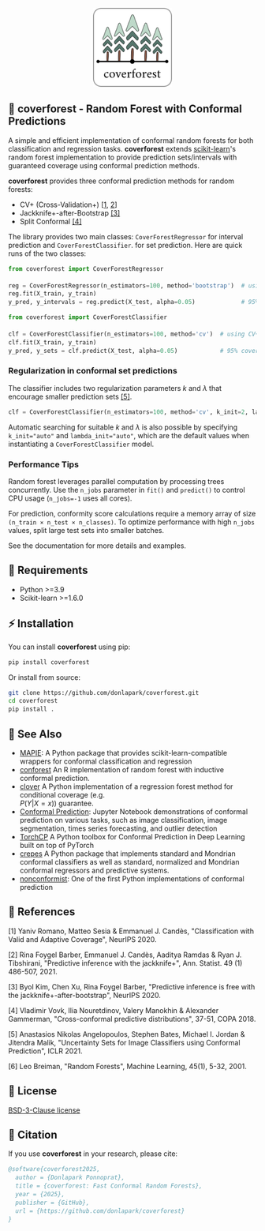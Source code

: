 <p align="center">
  <img width="160" src="https://github.com/donlapark/coverforest/raw/main/doc/images/coverforest_96.png">
</p>

## 🌳 coverforest - Random Forest with Conformal Predictions

A simple and efficient implementation of conformal random forests for both classification and regression tasks. **coverforest** extends [scikit-learn](https://scikit-learn.org)'s random forest implementation to provide prediction sets/intervals with guaranteed coverage using conformal prediction methods.

**coverforest** provides three conformal prediction methods for random forests:
- CV+ (Cross-Validation+) [[1](#1), [2](#2)]
- Jackknife+-after-Bootstrap [[3]](#3)
- Split Conformal [[4]](#4)

The library provides two main classes: `CoverForestRegressor` for interval prediction and `CoverForestClassifier`. for set prediction.
Here are quick runs of the two classes:

```python
from coverforest import CoverForestRegressor

reg = CoverForestRegressor(n_estimators=100, method='bootstrap')  # using J+-a-Bootstrap
reg.fit(X_train, y_train)
y_pred, y_intervals = reg.predict(X_test, alpha=0.05)             # 95% coverage intervals
```

```python
from coverforest import CoverForestClassifier

clf = CoverForestClassifier(n_estimators=100, method='cv')  # using CV+
clf.fit(X_train, y_train)
y_pred, y_sets = clf.predict(X_test, alpha=0.05)            # 95% coverage sets
```

### Regularization in conformal set predictions

The classifier includes two regularization parameters $k$ and $\lambda$ that encourage smaller prediction sets [[5]](#5).

```python
clf = CoverForestClassifier(n_estimators=100, method='cv', k_init=2, lambda_init=0.1)
```

Automatic searching for suitable $k$ and $\lambda$ is also possible by specifying `k_init="auto"` and `lambda_init="auto"`, which are the default values when instantiating a `CoverForestClassifier` model.

### Performance Tips

Random forest leverages parallel computation by processing trees concurrently. Use the `n_jobs` parameter in `fit()` and `predict()` to control CPU usage (`n_jobs=-1` uses all cores).

For prediction, conformity score calculations require a memory array of size `(n_train × n_test × n_classes)`. To optimize performance with high `n_jobs` values, split large test sets into smaller batches.

See the documentation for more details and examples.

## 🔧 Requirements

- Python >=3.9
- Scikit-learn >=1.6.0

## ⚡ Installation

You can install **coverforest** using pip:

```bash
pip install coverforest
```

Or install from source:

```bash
git clone https://github.com/donlapark/coverforest.git
cd coverforest
pip install .
```

## 🔗 See Also

- [MAPIE](https://github.com/scikit-learn-contrib/MAPIE): A Python package that provides scikit-learn-compatible wrappers for conformal classification and regression
- [conforest](https://github.com/knrumsey/conforest) An R implementation of random forest with inductive conformal prediction.
- [clover](https://github.com/Monoxido45/clover) A Python implementation of a regression forest method for conditional coverage (e.g. \
$P(Y \vert X =x)$) guarantee.
- [Conformal Prediction](https://github.com/aangelopoulos/conformal-prediction): Jupyter Notebook demonstrations of conformal prediction on various tasks, such as image classification, image segmentation, times series forecasting, and outlier detection
- [TorchCP](https://github.com/ml-stat-Sustech/TorchCP) A Python toolbox for Conformal Prediction in Deep Learning built on top of PyTorch
- [crepes](https://github.com/henrikbostrom/crepes) A Python package that implements standard and Mondrian conformal classifiers as well as standard, normalized and Mondrian conformal regressors and predictive systems.
- [nonconformist](https://github.com/donlnz/nonconformist): One of the first Python implementations of conformal prediction


## 📖 References

<a id="1">[1]</a> Yaniv Romano, Matteo Sesia & Emmanuel J. Candès, "Classification with Valid and Adaptive Coverage", NeurIPS 2020.

<a id="2">[2]</a> Rina Foygel Barber, Emmanuel J. Candès, Aaditya Ramdas & Ryan J. Tibshirani, "Predictive inference with the jackknife+", Ann. Statist. 49 (1) 486-507, 2021.

<a id="3">[3]</a> Byol Kim, Chen Xu, Rina Foygel Barber, "Predictive inference is free with the jackknife+-after-bootstrap", NeurIPS 2020.

<a id="4">[4]</a> Vladimir Vovk, Ilia Nouretdinov, Valery Manokhin & Alexander Gammerman, "Cross-conformal predictive distributions", 37-51, COPA 2018.

<a id="5">[5]</a> Anastasios Nikolas Angelopoulos, Stephen Bates, Michael I. Jordan & Jitendra Malik, "Uncertainty Sets for Image Classifiers using Conformal Prediction", ICLR 2021.

[6] Leo Breiman, "Random Forests", Machine Learning, 45(1), 5-32, 2001.

## 📜 License

[BSD-3-Clause license](https://github.com/donlapark/coverforest/blob/main/LICENSE)

## 📝 Citation

If you use **coverforest** in your research, please cite:

```bibtex
@software{coverforest2025,
  author = {Donlapark Ponnoprat},
  title = {coverforest: Fast Conformal Random Forests},
  year = {2025},
  publisher = {GitHub},
  url = {https://github.com/donlapark/coverforest}
}
```
